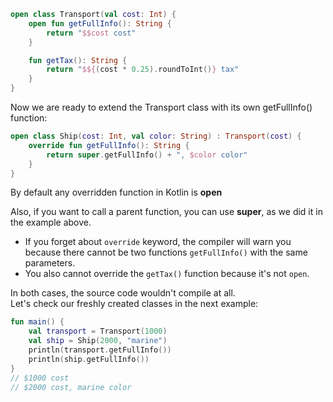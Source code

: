 ```kotlin
open class Transport(val cost: Int) {
    open fun getFullInfo(): String {
        return "$$cost cost"
    }

    fun getTax(): String {
        return "$${(cost * 0.25).roundToInt()} tax"
    }
}
```
Now we are ready to extend the Transport class with its own getFullInfo() function:

```kotlin
open class Ship(cost: Int, val color: String) : Transport(cost) {
    override fun getFullInfo(): String {
        return super.getFullInfo() + ", $color color"
    }
}
```
By default any overridden function in Kotlin is **open**

Also, if you want to call a parent function, you can use **super**, as we did it in the example above.

- If you forget about ```override``` keyword, the compiler will warn you because there cannot be two functions ```getFullInfo()``` with the same parameters.
- You also cannot override the ```getTax()``` function because it's not ```open```.

In both cases, the source code wouldn't compile at all.  
Let's check our freshly created classes in the next example:

```kotlin
fun main() {
    val transport = Transport(1000)
    val ship = Ship(2000, "marine")
    println(transport.getFullInfo())
    println(ship.getFullInfo())
}
// $1000 cost
// $2000 cost, marine color
```
